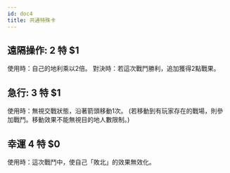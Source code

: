 ```yaml
---
id: doc4
title: 共通特殊卡
---
```


## 遠隔操作: 2 特 $1
使用時：自己的地利乘以2倍。
對決時：若這次戰鬥勝利，追加獲得2點戰果。

## 急行: 3 特 $1
使用時：無視交戰狀態，沿著箭頭移動1次。
(若移動到有玩家存在的戰場，則參加戰鬥。移動效果不能無視目的地人數限制。)

## 幸運  4 特 $0
使用時：這次戰鬥中，使自己「敗北」的效果無效化。

